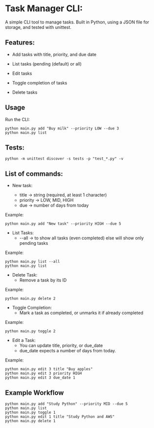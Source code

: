 # Task Manager CLI:
A simple CLI tool to manage tasks. Built in Python, using a JSON file for storage, and tested with unittest.

## Features:
  - Add tasks with title, priority, and due date
  
  - List tasks (pending (default) or all)
  
  - Edit tasks
  
  - Toggle completion of tasks
  
  - Delete tasks
    
  
## Usage
  Run the CLI:
  
    python main.py add "Buy milk" --priority LOW --due 3
    python main.py list
    
## Tests:

    python -m unittest discover -s tests -p "test_*.py" -v


## List of commands:

  - New task:
    
    - title → string (required, at least 1 character)
    - priority → LOW, MID, HIGH
    - due → number of days from today
      
  Example: 
  
    python main.py add "New task" --priority HIGH --due 5



  - List Tasks:
    - --all -> to show all tasks (even completed) else will show only pending tasks
      
  Example:
  
    python main.py list --all
    python main.py list


  
  - Delete Task:
    - Remove a task by its ID
    
  Example:
    
    python main.py delete 2



  - Toggle Completion:
    - Mark a task as completed, or unmarks it if already completed
 
  Example:

    python main.py toggle 2



  - Edit a Task:
    - You can update title, priority, or due_date
    - due_date expects a number of days from today.
 
  Example:
  
    python main.py edit 3 title "Buy apples"
    python main.py edit 3 priority HIGH
    python main.py edit 3 due_date 1


## Example Workflow
  
    python main.py add "Study Python" --priority MID --due 5
    python main.py list
    python main.py toggle 1
    python main.py edit 1 title "Study Python and AWS"
    python main.py delete 1

